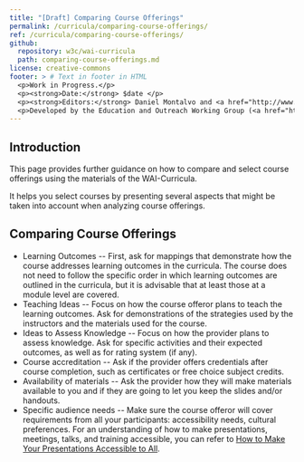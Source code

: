 ```yaml
---
title: "[Draft] Comparing Course Offerings"
permalink: /curricula/comparing-course-offerings/
ref: /curricula/comparing-course-offerings/
github:
  repository: w3c/wai-curricula
  path: comparing-course-offerings.md
license: creative-commons
footer: > # Text in footer in HTML
  <p>Work in Progress.</p>
  <p><strong>Date:</strong> $date </p>
  <p><strong>Editors:</strong> Daniel Montalvo and <a href="http://www.w3.org/People/shadi/">Shadi Abou-Zahra</a>. Contributors: <a href="https://www.w3.org/WAI/EO/EOWG-members">EOWG Participants</a></p>
  <p>Developed by the Education and Outreach Working Group (<a href="http://www.w3.org/WAI/EO/">EOWG</a>). Developed with support from the <a href="https://www.w3.org/WAI/about/projects/wai-guide/">WAI-Guide Project</a> funded by the European Commission (EC) under the Horizon 2020 program (Grant Agreement 822245).</p>
---
```


## Introduction

This page provides further guidance on how to compare and select course offerings using the materials of the WAI-Curricula.

It helps you select courses by presenting several aspects that might be taken into account when analyzing course offerings.

## Comparing Course Offerings

* Learning Outcomes -- First, ask for mappings that demonstrate how the course addresses learning outcomes in the curricula. The course does not need to follow the specific order in which learning outcomes are outlined in the curricula, but it is advisable that at least those at a module level are covered.
* Teaching Ideas -- Focus on how the course offeror plans to teach the learning outcomes. Ask for demonstrations of the strategies used by the instructors and the materials used for the course. 
* Ideas to Assess Knowledge -- Focus on how the provider plans to assess knowledge. Ask for specific activities and their expected outcomes, as well as for rating system (if any).
* Course accreditation -- Ask if the provider offers credentials after course completion, such as certificates or free choice subject credits.
* Availability of materials -- Ask the provider how they will make materials available to you and if they are going to let you keep the slides and/or handouts.
* Specific audience needs -- Make sure the course offeror will cover requirements from all your participants: accessibility needs, cultural preferences. For an understanding of how to make presentations, meetings, talks, and training accessible, you can refer to [How to Make Your Presentations Accessible to All](/teach-advocate/accessible-presentations/).
